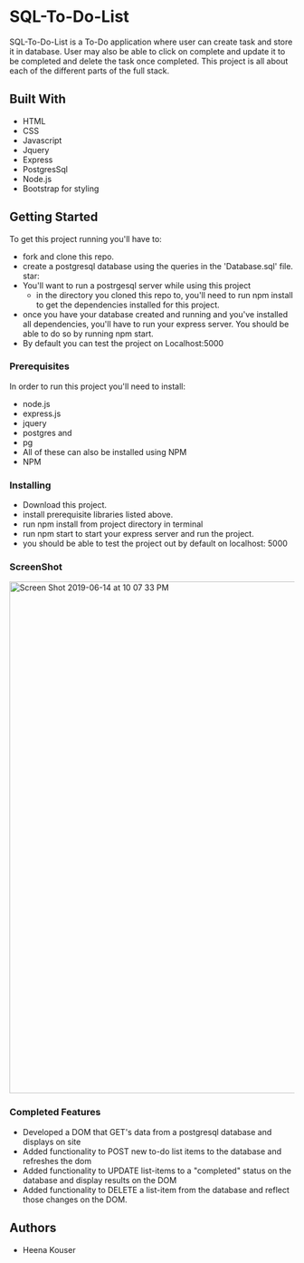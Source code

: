     
 # SQL-To-Do-List

SQL-To-Do-List is a To-Do application where user can create task and store it in database. User may also be able to click on complete and update it to be completed and delete the task once completed. This project is all about each of the different parts of the full stack. 

## Built With

- HTML
- CSS
- Javascript
- Jquery
- Express
- PostgresSql
- Node.js
- Bootstrap for styling


## Getting Started

To get this project running you'll have to:

- fork and clone this repo.
- create a postgresql database using the queries in the 'Database.sql' file. star:
- You'll want to run a postrgesql server while using this project
     - in the directory you cloned this repo to, you'll need to run npm install to get the dependencies installed for this project.
- once you have your database created and running and you've installed all dependencies, you'll have to run your express        server. You should be able to do so by running npm start.
- By default you can test the project on Localhost:5000


### Prerequisites

In order to run this project you'll need to install:

- node.js
- express.js
- jquery
- postgres and
- pg
- All of these can also be installed using NPM
- NPM

### Installing

- Download this project.
- install prerequisite libraries listed above.
- run npm install from project directory in terminal
- run npm start to start your express server and run the project.
- you should be able to test the project out by default on localhost: 5000

### ScreenShot

<img width="903" alt="Screen Shot 2019-06-14 at 10 07 33 PM" src="https://user-images.githubusercontent.com/47267211/59546330-e3673d80-8ef0-11e9-977a-87c0def30f3a.png">


### Completed Features

- Developed a DOM that GET's data from a postgresql database and displays on site
- Added functionality to POST new to-do list items to the database and refreshes the dom
- Added functionality to UPDATE list-items to a "completed" status on the database and display results on the DOM
- Added functionality to DELETE a list-item from the database and reflect those changes on the DOM.


## Authors

* Heena Kouser



